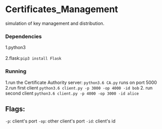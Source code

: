 # Certificates_Management
simulation of key management and distribution.

### Dependencies
1.python3<br/><br/>
2.flask:`pip3 install Flask`

### Running
1.run the Certificate Authority server: `python3.6 CA.py` runs on port 5000
2.run first client `python3.6 client.py -p 3000 -op 4000 -id bob`
2. run second client `python3.6 client.py -p 4000 -op 3000 -id alice`
## Flags:
`-p`: client's port
`-op`: other client's port
`-id`: client's id
